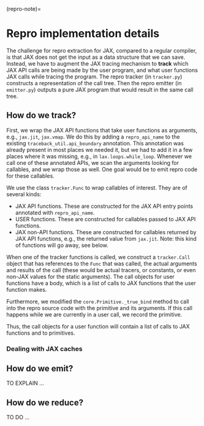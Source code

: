 (repro-note)=

# Repro implementation details 

The challenge for repro extraction for JAX, compared to a regular compiler,
is that JAX does not get the input as a data structure that we can save.
Instead, we have to augment the JAX tracing mechanism to **track** which
JAX API calls are being made by the user program, and what user functions
JAX calls while tracing the program. The repro tracker (in `tracker.py`)
constructs a representation of the call tree. Then the repro emitter
(in `emitter.py`) outputs a pure JAX program that would result in the
same call tree.

## How do we track?

First, we wrap the JAX API functions that take user functions as arguments,
e.g., `jax.jit`, `jax.vmap`. We do this by adding a `repro_api_name` to the
existing `traceback_util.api_boundary` annotation. This annotation was already
present in most places we needed it, but we had to add it in a few places
where it was missing, e.g., in `lax.loops.while_loop`.
Whenever we call one of these annotated APIs, we scan the arguments looking
for callables, and we wrap those as well. One goal would be to emit repro
code for these callables. 

We use the class `tracker.Func` to wrap callables of interest. They are of several
kinds:

  * JAX API functions. These are constructed for the JAX API entry points annotated
    with `repro_api_name`. 
  * USER functions. These are constructed for callables passed to JAX API functions.
  * JAX non-API functions. These are constructed for callables returned by JAX API
    functions, e.g., the returned value from `jax.jit`. Note: this kind of functions
    will go away, see below.

When one of the tracker functions is called, we construct a `tracker.Call` object
that has references to the `Func` that was called, the actual arguments and results
of the call (these would be actual tracers, or constants, or even non-JAX values
for the static arguments). The call objects for user functions have a body, which
is a list of calls to JAX functions that the user function makes.

Furthermore, we modified the `core.Primitive._true_bind` method to call into
the repro source code with the primitive and its arguments. If this call happens
while we are currently in a user call, we record the primitive.

Thus, the call objects for a user function will contain a list of calls to
JAX functions and to primitives.

### Dealing with JAX caches


## How do we emit?

TO EXPLAIN ...

## How do we reduce?

TO DO ...

